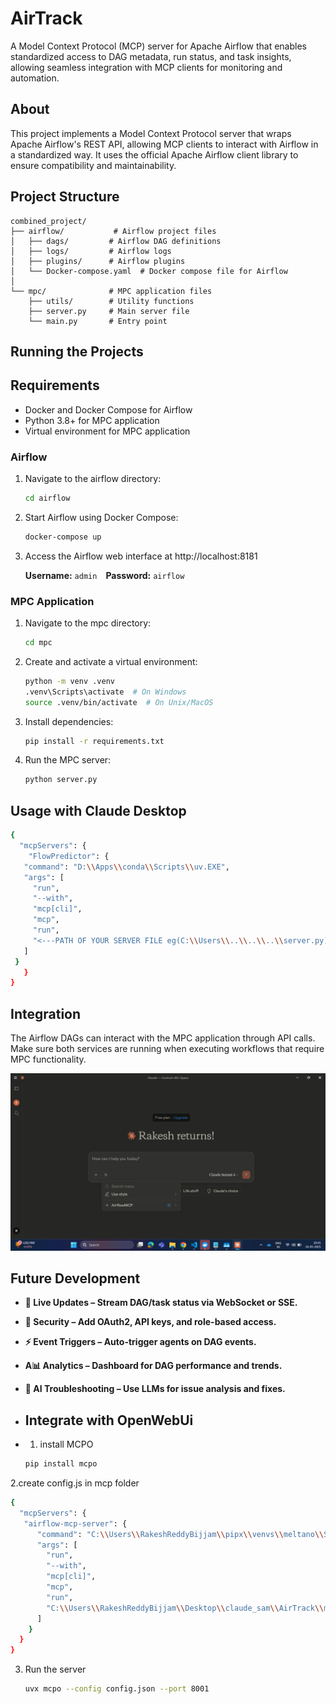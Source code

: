 # AirTrack

A Model Context Protocol (MCP) server for Apache Airflow that enables standardized access to DAG metadata, run status, and task insights, allowing seamless integration with MCP clients for monitoring and automation.

## About
This project implements a Model Context Protocol server that wraps Apache Airflow's REST API, allowing MCP clients to interact with Airflow in a standardized way. It uses the official Apache Airflow client library to ensure compatibility and maintainability.

## Project Structure

```
combined_project/
├── airflow/           # Airflow project files
│   ├── dags/         # Airflow DAG definitions
│   ├── logs/         # Airflow logs
│   ├── plugins/      # Airflow plugins
│   └── Docker-compose.yaml  # Docker compose file for Airflow
│
└── mpc/              # MPC application files
    ├── utils/        # Utility functions
    ├── server.py     # Main server file
    └── main.py       # Entry point
```

## Running the Projects

## Requirements

- Docker and Docker Compose for Airflow
- Python 3.8+ for MPC application
- Virtual environment for MPC application 

### Airflow

1. Navigate to the airflow directory:
   ```bash
   cd airflow
   ```

2. Start Airflow using Docker Compose:
   ```bash
   docker-compose up 
   ```

3. Access the Airflow web interface at http://localhost:8181

      **Username:** `admin` **Password:** `airflow`

### MPC Application

1. Navigate to the mpc directory:
   ```bash
   cd mpc
   ```

2. Create and activate a virtual environment:
   ```bash
   python -m venv .venv
   .venv\Scripts\activate  # On Windows
   source .venv/bin/activate  # On Unix/MacOS
   ```

3. Install dependencies:
   ```bash
   pip install -r requirements.txt
   ```

4. Run the MPC server:
   ```bash
   python server.py
   ```
## Usage with Claude Desktop
   ```bash
   {
     "mcpServers": {
       "FlowPredictor": {
      "command": "D:\\Apps\\conda\\Scripts\\uv.EXE",
      "args": [
        "run",
        "--with",
        "mcp[cli]",
        "mcp",
        "run",
        "<---PATH OF YOUR SERVER FILE eg(C:\\Users\\..\\..\\..\\server.py) --->"
      ]
    }
      }
   }
   ```

## Integration

The Airflow DAGs can interact with the MPC application through API calls. Make sure both services are running when executing workflows that require MPC functionality.


![Logo](mcp\Airtrack.png)

## Future Development
-  **🔄 Live Updates – Stream DAG/task status via WebSocket or SSE.**
-  **🔐 Security – Add OAuth2, API keys, and role-based access.**  
-  **⚡ Event Triggers – Auto-trigger agents on DAG events.**  
-  **A📊 Analytics – Dashboard for DAG performance and trends.**  
- **🤖 AI Troubleshooting – Use LLMs for issue analysis and fixes.**

- ## Integrate with OpenWebUi
- 1. install MCPO
   ```bash
   pip install mcpo
   ```
2.create config.js in mcp folder
```bash
{
  "mcpServers": {
   "airflow-mcp-server": {
      "command": "C:\\Users\\RakeshReddyBijjam\\pipx\\venvs\\meltano\\Scripts\\uv.EXE",
      "args": [
        "run",
        "--with",
        "mcp[cli]",
        "mcp",
        "run",
        "C:\\Users\\RakeshReddyBijjam\\Desktop\\claude_sam\\AirTrack\\mcp\\server.py"
      ]
    }
  }
}
```
3. Run the server
   ```bash
   uvx mcpo --config config.json --port 8001
   ```
  
